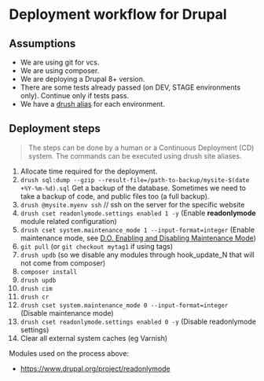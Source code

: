 # Deployment workflow for Drupal

## Assumptions

- We are using git for vcs.
- We are using composer.
- We are deploying a Drupal 8+ version.
- There are some tests already passed (on DEV, STAGE environments only). Continue only if tests pass.
- We have a [drush alias](https://www.drush.org/latest/site-aliases) for each environment.

## Deployment steps

> The steps can be done by a human or a Continuous Deployment (CD) system.
> The commands can be executed using drush site aliases.

1. Allocate time required for the deployment.
2. `drush sql:dump --gzip --result-file=/path-to-backup/mysite-$(date +%Y-%m-%d).sql` Get a backup of the database. Sometimes we need to take a backup of code, and public files too (a full backup).
3. `drush @mysite.myenv ssh` // ssh on the server for the specific website
4. `drush cset readonlymode.settings enabled 1 -y` (Enable **readonlymode** module related configuration)
6. `drush cset system.maintenance_mode 1 --input-format=integer` (Enable maintenance mode, see [D.O. Enabling and Disabling Maintenance Mode](https://www.drupal.org/docs/user_guide/en/extend-maintenance.html))
7. `git pull` (or `git checkout mytag1` if using tags)
8. `drush updb` (so we disable any modules through hook_update_N that will not come from composer)
9. `composer install`
10. `drush updb`
11. `drush cim`
12. `drush cr`
13. `drush cset system.maintenance_mode 0 --input-format=integer` (Disable maintenance mode)
14. `drush cset readonlymode.settings enabled 0 -y` (Disable readonlymode settings)
15. Clear all external system caches (eg Varnish)

Modules used on the process above:

- <https://www.drupal.org/project/readonlymode>
